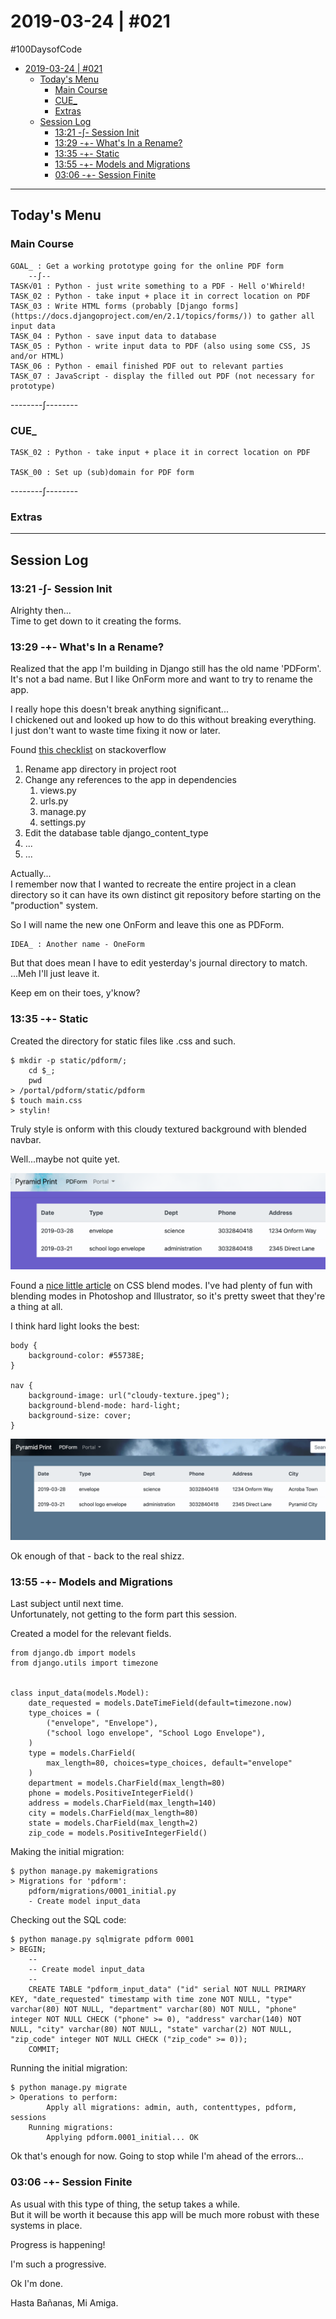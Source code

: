 # 2019-03-24 | #021

\#100DaysofCode

- [2019-03-24 | #021](#2019-03-24--021)
  - [Today's Menu](#todays-menu)
    - [Main Course](#main-course)
    - [CUE_](#cue)
    - [Extras](#extras)
  - [Session Log](#session-log)
    - [13:21 -∫- Session Init](#1321--%E2%88%AB--session-init)
    - [13:29 -+- What's In a Rename?](#1329----whats-in-a-rename)
    - [13:35 -+- Static](#1335----static)
    - [13:55 -+- Models and Migrations](#1355----models-and-migrations)
    - [03:06 -+- Session Finite](#0306----session-finite)

---

## Today's Menu

### Main Course

    GOAL_ : Get a working prototype going for the online PDF form  
        --∫--
    TASK√01 : Python - just write something to a PDF - Hell o'Whireld!
    TASK_02 : Python - take input + place it in correct location on PDF
    TASK_03 : Write HTML forms (probably [Django forms](https://docs.djangoproject.com/en/2.1/topics/forms/)) to gather all input data
    TASK_04 : Python - save input data to database
    TASK_05 : Python - write input data to PDF (also using some CSS, JS and/or HTML)
    TASK_06 : Python - email finished PDF out to relevant parties
    TASK_07 : JavaScript - display the filled out PDF (not necessary for prototype)

--------∫--------

### CUE_  

    TASK_02 : Python - take input + place it in correct location on PDF

    TASK_00 : Set up (sub)domain for PDF form  

--------∫--------

### Extras

---

## Session Log

### 13:21 -∫- Session Init

Alrighty then...  
Time to get down to it creating the forms.

### 13:29 -+- What's In a Rename?

Realized that the app I'm building in Django still has the old name 'PDForm'.  
It's not a bad name. But I like OnForm more and want to try to rename the app.

I really hope this doesn't break anything significant...  
I chickened out and looked up how to do this without breaking everything.  
I just don't want to waste time fixing it now or later.

Found [this checklist](https://stackoverflow.com/questions/8408046/how-to-change-the-name-of-a-django-app) on stackoverflow

1. Rename app directory in project root
2. Change any references to the app in dependencies
   1. views.py
   2. urls.py
   3. manage.py
   4. settings.py
3. Edit the database table django_content_type
4. ...
5. ...

Actually...  
I remember now that I wanted to recreate the entire project in a clean directory so it can have its own distinct git repository before starting on the "production" system.

So I will name the new one OnForm and leave this one as PDForm.

    IDEA_ : Another name - OneForm  

But that does mean I have to edit yesterday's journal directory to match.  
...Meh I'll just leave it.

Keep em on their toes, y'know?

### 13:35 -+- Static  

Created the directory for static files like .css and such.

    $ mkdir -p static/pdform/;
        cd $_;
        pwd
    > /portal/pdform/static/pdform
    $ touch main.css
    > stylin!

Truly style is onform with this cloudy textured background with blended navbar.

Well...maybe not quite yet.

![On Style](onstyled.png)

Found a [nice little article](https://css-tricks.com/basics-css-blend-modes/) on CSS blend modes. I've had plenty of fun with blending modes in Photoshop and Illustrator, so it's pretty sweet that they're a thing at all.

I think hard light looks the best:

    body {
        background-color: #55738E;
    }

    nav {
        background-image: url("cloudy-texture.jpeg");
        background-blend-mode: hard-light;
        background-size: cover;
    }

![Looks a bit better](style_onform.png)

Ok enough of that - back to the real shizz.

### 13:55 -+- Models and Migrations

Last subject until next time.  
Unfortunately, not getting to the form part this session.

Created a model for the relevant fields.

    from django.db import models
    from django.utils import timezone


    class input_data(models.Model):
        date_requested = models.DateTimeField(default=timezone.now)
        type_choices = (
            ("envelope", "Envelope"),
            ("school logo envelope", "School Logo Envelope"),
        )
        type = models.CharField(
            max_length=80, choices=type_choices, default="envelope"
        )
        department = models.CharField(max_length=80)
        phone = models.PositiveIntegerField()
        address = models.CharField(max_length=140)
        city = models.CharField(max_length=80)
        state = models.CharField(max_length=2)
        zip_code = models.PositiveIntegerField()

Making the initial migration:

    $ python manage.py makemigrations
    > Migrations for 'pdform':
        pdform/migrations/0001_initial.py
        - Create model input_data

Checking out the SQL code:

    $ python manage.py sqlmigrate pdform 0001
    > BEGIN;
        --
        -- Create model input_data
        --
        CREATE TABLE "pdform_input_data" ("id" serial NOT NULL PRIMARY KEY, "date_requested" timestamp with time zone NOT NULL, "type" varchar(80) NOT NULL, "department" varchar(80) NOT NULL, "phone" integer NOT NULL CHECK ("phone" >= 0), "address" varchar(140) NOT NULL, "city" varchar(80) NOT NULL, "state" varchar(2) NOT NULL, "zip_code" integer NOT NULL CHECK ("zip_code" >= 0));
        COMMIT;

Running the initial migration:

    $ python manage.py migrate
    > Operations to perform:
            Apply all migrations: admin, auth, contenttypes, pdform, sessions
        Running migrations:
            Applying pdform.0001_initial... OK

Ok that's enough for now. Going to stop while I'm ahead of the errors...

### 03:06 -+- Session Finite

As usual with this type of thing, the setup takes a while.  
But it will be worth it because this app will be much more robust with these systems in place.

Progress is happening!

I'm such a progressive.

Ok I'm done.

Hasta Bañanas, Mi Amiga.
